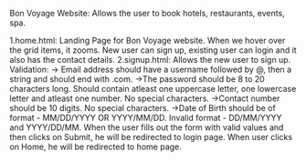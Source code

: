Bon Voyage Website: Allows the user to book hotels, restaurants, events, spa.
    
1.home.html:
          Landing Page for Bon Voyage website. When we hover over the grid items, it zooms.
          New user can sign up, existing user can login and it also has the contact details.
2.signup.html:
          Allows the new user to sign up.
          Validation:
               -> Email address should have a username followed by @, then a string and should end with .com.
               ->The password should be 8 to 20 characters long. Should contain atleast one uppercase
                 letter, one lowercase letter and atleast one number. No special characters.
               ->Contact number should be 10 digits. No special characters.
               ->Date of Birth should be of format - MM/DD/YYYY OR YYYY/MM/DD.
                 Invalid format - DD/MM/YYYY and YYYY/DD/MM.
           When the user fills out the form with valid values and then clicks on Submit, he will be redirected 
           to login page.
           When user clicks on Home, he will be redirected to home page.
